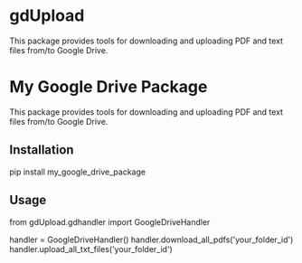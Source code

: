 # gdUpload
 This package provides tools for downloading and uploading PDF and text files from/to Google Drive.

 # My Google Drive Package

This package provides tools for downloading and uploading PDF and text files from/to Google Drive.

## Installation

pip install my_google_drive_package



## Usage

from gdUpload.gdhandler import GoogleDriveHandler

handler = GoogleDriveHandler()
handler.download_all_pdfs('your_folder_id')
handler.upload_all_txt_files('your_folder_id')